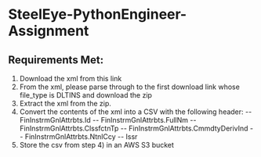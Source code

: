 # SteelEye-PythonEngineer-Assignment

## Requirements Met:

1. Download the xml from this link
2. From the xml, please parse through to the first download link whose file_type is DLTINS and download the zip
3. Extract the xml from the zip.
4. Convert the contents of the xml into a CSV with the following header:
-- FinInstrmGnlAttrbts.Id
-- FinInstrmGnlAttrbts.FullNm
-- FinInstrmGnlAttrbts.ClssfctnTp
-- FinInstrmGnlAttrbts.CmmdtyDerivInd
-- FinInstrmGnlAttrbts.NtnlCcy
-- Issr
5. Store the csv from step 4) in an AWS S3 bucket
